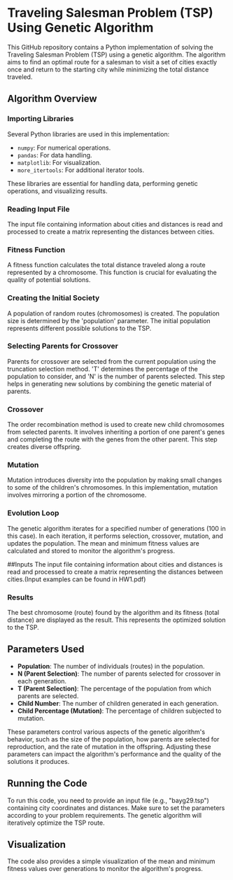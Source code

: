 # Traveling Salesman Problem (TSP) Using Genetic Algorithm

This GitHub repository contains a Python implementation of solving the Traveling Salesman Problem (TSP) using a genetic algorithm. The algorithm aims to find an optimal route for a salesman to visit a set of cities exactly once and return to the starting city while minimizing the total distance traveled.

## Algorithm Overview

### Importing Libraries

Several Python libraries are used in this implementation:

- `numpy`: For numerical operations.
- `pandas`: For data handling.
- `matplotlib`: For visualization.
- `more_itertools`: For additional iterator tools.

These libraries are essential for handling data, performing genetic operations, and visualizing results.

### Reading Input File

The input file containing information about cities and distances is read and processed to create a matrix representing the distances between cities.

### Fitness Function

A fitness function calculates the total distance traveled along a route represented by a chromosome. This function is crucial for evaluating the quality of potential solutions.

### Creating the Initial Society

A population of random routes (chromosomes) is created. The population size is determined by the 'population' parameter. The initial population represents different possible solutions to the TSP.

### Selecting Parents for Crossover

Parents for crossover are selected from the current population using the truncation selection method. 'T' determines the percentage of the population to consider, and 'N' is the number of parents selected. This step helps in generating new solutions by combining the genetic material of parents.

### Crossover

The order recombination method is used to create new child chromosomes from selected parents. It involves inheriting a portion of one parent's genes and completing the route with the genes from the other parent. This step creates diverse offspring.

### Mutation

Mutation introduces diversity into the population by making small changes to some of the children's chromosomes. In this implementation, mutation involves mirroring a portion of the chromosome.

### Evolution Loop

The genetic algorithm iterates for a specified number of generations (100 in this case). In each iteration, it performs selection, crossover, mutation, and updates the population. The mean and minimum fitness values are calculated and stored to monitor the algorithm's progress.

##Inputs
The input file containing information about cities and distances is read and processed to create a matrix representing the distances between cities.(Input examples can be found in HW1.pdf)

### Results

The best chromosome (route) found by the algorithm and its fitness (total distance) are displayed as the result. This represents the optimized solution to the TSP.

## Parameters Used

- **Population**: The number of individuals (routes) in the population.
- **N (Parent Selection)**: The number of parents selected for crossover in each generation.
- **T (Parent Selection)**: The percentage of the population from which parents are selected.
- **Child Number**: The number of children generated in each generation.
- **Child Percentage (Mutation)**: The percentage of children subjected to mutation.

These parameters control various aspects of the genetic algorithm's behavior, such as the size of the population, how parents are selected for reproduction, and the rate of mutation in the offspring. Adjusting these parameters can impact the algorithm's performance and the quality of the solutions it produces.

## Running the Code

To run this code, you need to provide an input file (e.g., "bayg29.tsp") containing city coordinates and distances. Make sure to set the parameters according to your problem requirements. The genetic algorithm will iteratively optimize the TSP route.

## Visualization

The code also provides a simple visualization of the mean and minimum fitness values over generations to monitor the algorithm's progress.


